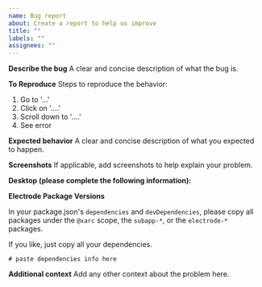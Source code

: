 ```yaml
---
name: Bug report
about: Create a report to help us improve
title: ""
labels: ""
assignees: ""
---
```


**Describe the bug**
A clear and concise description of what the bug is.

**To Reproduce**
Steps to reproduce the behavior:

1. Go to '...'
2. Click on '....'
3. Scroll down to '....'
4. See error

**Expected behavior**
A clear and concise description of what you expected to happen.

**Screenshots**
If applicable, add screenshots to help explain your problem.

**Desktop (please complete the following information):**

<!--
Paste the results from the following command above:

npx envinfo --system --browsers --binaries --markdown


Example report:

## System:
 - OS: macOS 10.15.3
 - CPU: (4) x64 Intel(R) Core(TM) i5-7360U CPU @ 2.30GHz
 - Memory: 313.13 MB / 8.00 GB
 - Shell: 3.2.57 - /bin/bash
## Binaries:
 - Node: 10.15.0 - ~/.nvm/versions/node/v10.15.0/bin/node
 - Yarn: 1.12.3 - /usr/local/bin/yarn
 - npm: 6.4.1 - ~/.nvm/versions/node/v10.15.0/bin/npm
## Browsers:
 - Chrome: ...
-->

**Electrode Package Versions**

In your package.json's `dependencies` and `devDependencies`, please copy all packages under the `@xarc` scope, the `subapp-*`, or the `electrode-*` packages.

If you like, just copy all your dependencies.

```
# paste dependencies info here
```

**Additional context**
Add any other context about the problem here.
